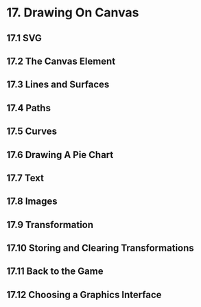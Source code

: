 # 17. Drawing On Canvas

## 17.1 SVG
## 17.2 The Canvas Element
## 17.3 Lines and Surfaces
## 17.4 Paths
## 17.5 Curves
## 17.6 Drawing A Pie Chart
## 17.7 Text
## 17.8 Images
## 17.9 Transformation
## 17.10 Storing and Clearing Transformations
## 17.11 Back to the Game
## 17.12 Choosing a Graphics Interface
